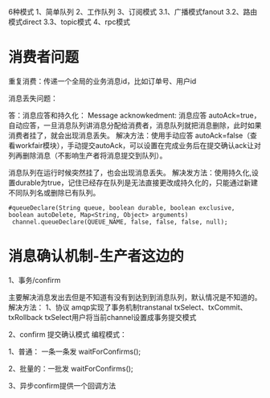 6种模式
1、简单队列
2、工作队列
3、订阅模式
3.1、广播模式fanout
3.2、路由模式direct
3.3、topic模式
4、rpc模式

# 消费者问题
重复消费：传递一个全局的业务消息id，比如订单号、用户id

消息丢失问题：

答：消息应答和持久化：
Message acknowkedment: 消息应答
autoAck=true，自动应答，一旦消息队列讲消息分配给消费者，消息队列就把消息删除，此时如果消费者挂了，就会出现消息丢失。
解决方法：使用手动应答 autoAck=false（查看workfair模块），手动提交autoAck，可以设置在完成业务后在提交确认ack让对列再删除消息（不影响生产者将消息提交到队列）。

消息队列在运行时候突然挂了，也会出现消息丢失。
解决发方法：使用持久化,设置durable为true，记住已经存在队列是无法直接更改成持久化的，只能通过新建不同队列名或删除已有队列。
```       
#queueDeclare(String queue, boolean durable, boolean exclusive, boolean autoDelete, Map<String, Object> arguments)
 channel.queueDeclare(QUEUE_NAME, false, false, false, null);
```

# 消息确认机制-生产者这边的

1、事务/confirm

主要解决消息发出去但是不知道有没有到达到到消息队列，默认情况是不知道的。
解决方法：
1、协议 amqp实现了事务机制transtanal
txSelect、txCommit、txRollback
txSelect用户将当前channel设置成事务提交模式

2、confirm 提交确认模式
编程模式：

1、普通： 一条一条发 waitForConfirms();

2、批量的：一批发 waitForConfirms();

3、异步confirm提供一个回调方法